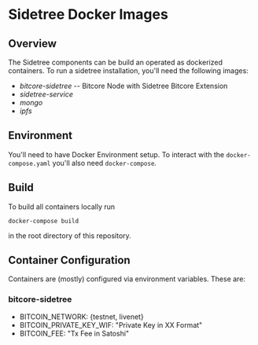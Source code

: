 ﻿# Sidetree Docker Images

## Overview
The Sidetree components can be build an operated as dockerized containers. To run a sidetree installation, you'll need the following images:

- *bitcore-sidetree* -- Bitcore Node with Sidetree Bitcore Extension
- *sidetree-service*
- *mongo*
- *ipfs*

## Environment
You'll need to have Docker Environment setup. To interact with the `docker-compose.yaml` you'll also need `docker-compose`. 

## Build

To build all containers locally run

    docker-compose build
    
in the root directory of this repository.

## Container Configuration
Containers are (mostly) configured via environment variables. These are:

### bitcore-sidetree
- BITCOIN_NETWORK: {testnet, livenet}
- BITCOIN_PRIVATE_KEY_WIF: "Private Key in XX Format"
- BITCOIN_FEE: "Tx Fee in Satoshi"

